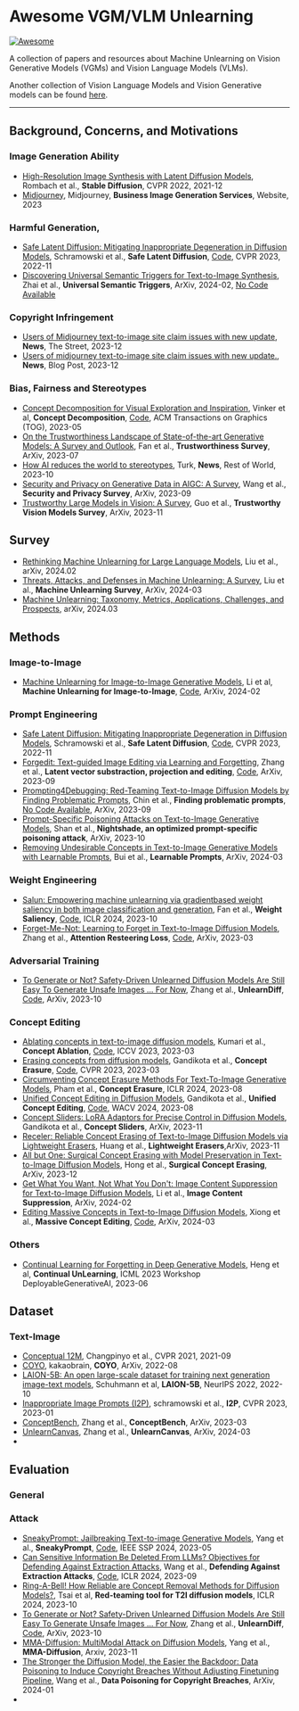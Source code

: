 # Awesome VGM/VLM Unlearning

[![Awesome](https://awesome.re/badge-flat.svg)](https://github.com/YuyangXueEd/Awesome-LLM-VLM-VGM-unlearning/blob/main/vlm.md)

A collection of papers and resources about Machine Unlearning on Vision Generative Models (VGMs) and Vision Language Models (VLMs).

Another collection of Vision Language Models and Vision Generative models can be found [here](readme.md).

---

## Background, Concerns, and Motivations

### Image Generation Ability

- [High-Resolution Image Synthesis with Latent Diffusion Models](https://arxiv.org/abs/2112.10752), Rombach et al., **Stable Diffusion**, CVPR 2022, 2021-12
- [Midjourney](https://www.midjourney.com), Midjourney, **Business Image Generation Services**, Website, 2023

### Harmful Generation, 

- [Safe Latent Diffusion: Mitigating Inappropriate Degeneration in Diffusion Models](https://arxiv.org/abs/2211.05105), Schramowski et al., **Safe Latent Diffusion**, [Code](https://github.com/ml-research/safe-latent-diffusion), CVPR 2023, 2022-11
- [Discovering Universal Semantic Triggers for Text-to-Image Synthesis](https://arxiv.org/abs/2402.07562), Zhai et al., **Universal Semantic Triggers**, ArXiv, 2024-02, [No Code Available]()

### Copyright Infringement

- [Users of Midjourney text-to-image site claim issues with new update](https://www.thestreet.com/technology/users-of-midjourney-text-to-image-site-claim-issues-with-new-update), **News**, The Street, 2023-12
- [Users of midjourney text-to-image site claim issues with new update.](https://www.analyticsvidhya.com/blog/2023/12/midjourney-v6-updates-terms-blames-users-for-copyright-infringement/), **News**, Blog Post, 2023-12

### Bias, Fairness and Stereotypes

- [Concept Decomposition for Visual Exploration and Inspiration](https://arxiv.org/abs/2305.18203), Vinker et al, **Concept Decomposition**, [Code](https://inspirationtree.github.io/inspirationtree/?utm_source=catalyzex.com), ACM Transactions on Graphics (TOG), 2023-05
- [On the Trustworthiness Landscape of State-of-the-art Generative Models: A Survey and Outlook](https://arxiv.org/abs/2307.16680), Fan et al., **Trustworthiness Survey**, ArXiv, 2023-07 
- [How AI reduces the world to stereotypes](https://restofworld.org/2023/ai-image-stereotypes/?utm_source=pocket-newtab-en-us), Turk, **News**, Rest of World, 2023-10
- [Security and Privacy on Generative Data in AIGC: A Survey](https://arxiv.org/abs/2309.09435), Wang et al., **Security and Privacy Survey**, ArXiv, 2023-09
- [Trustworthy Large Models in Vision: A Survey](https://arxiv.org/abs/2311.09680), Guo et al., **Trustworthy Vision Models Survey**, ArXiv, 2023-11

## Survey

- [Rethinking Machine Unlearning for Large Language Models](https://arxiv.org/abs/2402.08787), Liu et al., arXiv, 2024.02
- [Threats, Attacks, and Defenses in Machine Unlearning: A Survey](https://arxiv.org/abs/2403.13682), Liu et al., **Machine Unlearning Survey**, ArXiv, 2024-03
- [Machine Unlearning: Taxonomy, Metrics, Applications, Challenges, and Prospects](http://arxiv.org/abs/2403.08254), arXiv, 2024.03

## Methods

### Image-to-Image
- [Machine Unlearning for Image-to-Image Generative Models](https://arxiv.org/abs/2402.00351), Li et al, **Machine Unlearning for Image-to-Image**, [Code](https://github.com/jpmorganchase/l2l-generator-unlearning), ArXiv, 2024-02

### Prompt Engineering
- [Safe Latent Diffusion: Mitigating Inappropriate Degeneration in Diffusion Models](https://arxiv.org/abs/2211.05105), Schramowski et al., **Safe Latent Diffusion**, [Code](https://github.com/ml-research/safe-latent-diffusion), CVPR 2023, 2022-11
- [Forgedit: Text-guided Image Editing via Learning and Forgetting](https://arxiv.org/abs/2309.10556v2), Zhang et al., **Latent vector substraction, projection and editing**, [Code](https://github.com/witcherofresearch/Forgedit?utm_source=catalyzex.com), ArXiv, 2023-09
- [Prompting4Debugging: Red-Teaming Text-to-Image Diffusion Models by Finding Problematic Prompts](https://arxiv.org/abs/2309.06135), Chin et al., **Finding problematic prompts**, [No Code Available](), ArXiv, 2023-09
- [Prompt-Specific Poisoning Attacks on Text-to-Image Generative Models](https://arxiv.org/abs/2310.13828), Shan et al., **Nightshade, an optimized prompt-specific poisoning attack**, ArXiv, 2023-10
- [Removing Undesirable Concepts in Text-to-Image Generative Models with Learnable Prompts](https://arxiv.org/abs/2403.12326), Bui et al., **Learnable Prompts**, ArXiv, 2024-03


### Weight Engineering

- [Salun: Empowering machine unlearning via gradientbased weight saliency in both image classification and generation](https://arxiv.org/abs/2310.12508), Fan et al., **Weight Saliency**, [Code](https://github.com/OPTML-Group/Unlearn-Saliency), ICLR 2024, 2023-10
- [Forget-Me-Not: Learning to Forget in Text-to-Image Diffusion Models](https://arxiv.org/abs/2303.17591), Zhang et al., **Attention Resteering Loss**, [Code](https://github.com/SHI-Labs/Forget-Me-Not?utm_source=catalyzex.com), ArXiv, 2023-03


### Adversarial Training

- [To Generate or Not? Safety-Driven Unlearned Diffusion Models Are Still Easy To Generate Unsafe Images ... For Now](https://arxiv.org/abs/2310.11868), Zhang et al., **UnlearnDiff**, [Code](https://github.com/OPTML-Group/Diffusion-MU-Attack?utm_source=catalyzex.com), ArXiv, 2023-10

### Concept Editing
- [Ablating concepts in text-to-image diffusion models](https://arxiv.org/abs/2303.13516), Kumari et al., **Concept Ablation**, [Code](https://github.com/nupurkmr9/concept-ablation?utm_source=catalyzex.com), ICCV 2023, 2023-03
- [Erasing concepts from diffusion models](https://arxiv.org/abs/2303.07345), Gandikota et al., **Concept Erasure**, [Code](https://github.com/rohitgandikota/erasing?utm_source=catalyzex.com), CVPR 2023, 2023-03
- [Circumventing Concept Erasure Methods For Text-To-Image Generative Models](https://openreview.net/forum?id=YXciFZ4x8i), Pham et al., **Concept Erasure**, ICLR 2024, 2023-08
- [Unified Concept Editing in Diffusion Models](https://arxiv.org/abs/2308.14761), Gandikota et al., **Unified Concept Editing**, [Code](https://github.com/rohitgandikota/unified-concept-editing?utm_source=catalyzex.com), WACV 2024, 2023-08
- [Concept Sliders: LoRA Adaptors for Precise Control in Diffusion Models](https://arxiv.org/abs/2311.12092), Gandikota et al., **Concept Sliders**, ArXiv, 2023-11
- [Receler: Reliable Concept Erasing of Text-to-Image Diffusion Models via Lightweight Erasers](https://arxiv.org/abs/2311.17717), Huang et al., **Lightweight Erasers**,ArXiv, 2023-11
- [All but One: Surgical Concept Erasing with Model Preservation in Text-to-Image Diffusion Models](https://arxiv.org/pdf/2312.12807.pdf), Hong et al., **Surgical Concept Erasing**, ArXiv, 2023-12
- [Get What You Want, Not What You Don't: Image Content Suppression for Text-to-Image Diffusion Models](https://arxiv.org/abs/2402.05375), Li et al., **Image Content Suppression**, ArXiv, 2024-02
- [Editing Massive Concepts in Text-to-Image Diffusion Models](https://arxiv.org/abs/2403.13807), Xiong et al., **Massive Concept Editing**, [Code](https://silentview.github.io/EMCID/?utm_source=catalyzex.com), ArXiv, 2024-03

### Others

- [Continual Learning for Forgetting in Deep Generative Models](https://openreview.net/forum?id=YXciFZ4x8i), Heng et al, **Continual UnLearning**, ICML 2023 Workshop DeployableGenerativeAI, 2023-06


## Dataset

### Text-Image
- [Conceptual 12M](https://github.com/google-research-datasets/conceptual-12m), Changpinyo et al., CVPR 2021, 2021-09
- [COYO](https://github.com/kakaobrain/coyo-dataset), kakaobrain, **COYO**, ArXiv, 2022-08
- [LAION-5B: An open large-scale dataset for training next generation image-text models](https://arxiv.org/abs/2210.08402), Schuhmann et al, **LAION-5B**, NeurIPS 2022, 2022-10
- [Inappropriate Image Prompts (I2P)](https://huggingface.co/datasets/AIML-TUDA/i2p), schramowski et al., **I2P**, CVPR 2023, 2023-01
- [ConceptBench](), Zhang et al., **ConceptBench**, ArXiv, 2023-03
- [UnlearnCanvas](), Zhang et al., **UnlearnCanvas**, ArXiv, 2024-03
- 
## Evaluation

### General 

### Attack

- [SneakyPrompt: Jailbreaking Text-to-image Generative Models](https://arxiv.org/abs/2305.12082), Yang et al., **SneakyPrompt**, [Code](https://github.com/Yuchen413/text2image_safety), IEEE SSP 2024, 2023-05
- [Can Sensitive Information Be Deleted From LLMs? Objectives for Defending Against Extraction Attacks](https://arxiv.org/abs/2309.17410), Wang et al., **Defending Against Extraction Attacks**, [Code](https://github.com/Vaidehi99/InfoDeletionAttacks?utm_source=catalyzex.com), ICLR 2024, 2023-09
- [Ring-A-Bell! How Reliable are Concept Removal Methods for Diffusion Models?](https://arxiv.org/abs/2310.10012), Tsai et al, **Red-teaming tool for T2I diffusion models**, ICLR 2024, 2023-10
- [To Generate or Not? Safety-Driven Unlearned Diffusion Models Are Still Easy To Generate Unsafe Images ... For Now](https://arxiv.org/abs/2310.11868), Zhang et al., **UnlearnDiff**, [Code](https://github.com/OPTML-Group/Diffusion-MU-Attack?utm_source=catalyzex.com), ArXiv, 2023-10
- [MMA-Diffusion: MultiModal Attack on Diffusion Models](https://arxiv.org/abs/2311.17516), Yang et al., **MMA-Diffusion**, Arxiv, 2023-11
- [The Stronger the Diffusion Model, the Easier the Backdoor: Data Poisoning to Induce Copyright Breaches Without Adjusting Finetuning Pipeline](https://arxiv.org/abs/2401.04136), Wang et al., **Data Poisoning for Copyright Breaches**, ArXiv, 2024-01
- 
### 
